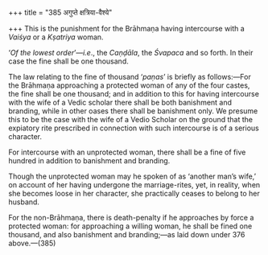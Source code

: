 +++
title = "385 अगुप्ते क्षत्रिया-वैश्ये"

+++
This is the punishment for the Brāhmaṇa having intercourse with a
*Vaiśya* or a *Kṣatriya* woman.

‘*Of the lowest order*’—*i.e*., the *Caṇḍāla*, the *Śvapaca* and so
forth. In their case the fine shall be one thousand.

The law relating to the fine of thousand ‘*paṇas*’ is briefly as
follows:—For the Brāhmaṇa approaching a protected woman of any of the
four castes, the fine shall be one thousand; and in addition to this for
having intercourse with the wife of a Vedic scholar there shall be both
banishment and branding, while in other oases there shall be banishment
only. We presume this to be the case with the wife of a Vedio Scholar on
the ground that the expiatory rite prescribed in connection with such
intercourse is of a serious character.

For intercourse with an unprotected woman, there shall be a fine of five
hundred in addition to banishment and branding.

Though the unprotected woman may he spoken of as ‘another man’s wife,’
on account of her having undergone the marriage-rites, yet, in reality,
when she becomes loose in her character, she practically ceases to
belong to her husband.

For the non-Brāhmaṇa, there is death-penalty if he approaches by force a
protected woman: for approaching a willing woman, he shall be fined one
thousand, and also banishment and branding;—as laid down under 376
above.—(385)


